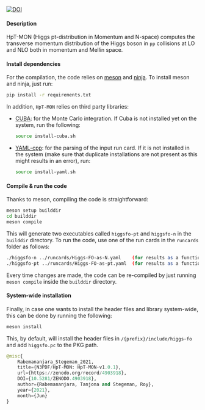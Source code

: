 [![DOI](https://zenodo.org/badge/359388296.svg)](https://zenodo.org/badge/latestdoi/359388296)

#### Description

HpT-MON (Higgs pt-distribution in Momentum and N-space) computes the
transverse momentum distribution of the Higgs boson in `pp` collisions
at LO and NLO both in momentum and Mellin space.


#### Install dependencies

For the compilation, the code relies on [meson](https://mesonbuild.com/)
and [ninja](https://ninja-build.org/). To install meson and ninja, just run: 
```bash
pip install -r requirements.txt
```

In addition, `HpT-MON` relies on third party libraries:

* [CUBA](http://www.feynarts.de/cuba/): for the Monte Carlo integration. If
  Cuba is not installed yet on the system, run the following:
  ```bash
  source install-cuba.sh
  ```
* [YAML-cpp](https://github.com/jbeder/yaml-cpp): for the parsing of the input
  run card. If it is not installed in the system (make sure that duplicate
  installations are not present as this might results in an error), run:
  ```bash
  source install-yaml.sh
  ```

#### Compile & run the code

Thanks to meson, compiling the code is straightforward:
```bash
meson setup builddir
cd builddir
meson compile
```

This will generate two executables called `higgsfo-pt` and `higgsfo-n` in the `builddir` 
directory. To run the code, use one of the run cards in the `runcards` folder as follows:
```bash
./higgsfo-n ../runcards/Higgs-FO-as-N.yaml    (for results as a function of N)
./higgsfo-pt ../runcards/Higgs-FO-as-pt.yaml  (for results as a function of pt)
```

Every time changes are made, the code can be re-compiled by just running `meson compile`
inside the `builddir` directory.


#### System-wide installation

Finally, in case one wants to install the header files and library system-wide, this
can be done by running the following:
```bash
meson install
```
This, by default, will install the header files in `/{prefix}/include/higgs-fo` and
add `higgsfo.pc` to the PKG path.

```python
@misc{
    Rabemananjara_Stegeman_2021,
    title={N3PDF/HpT-MON: HpT-MON-v1.0.1},
    url={https://zenodo.org/record/4903918},
    DOI={10.5281/ZENODO.4903918},
    author={Rabemananjara, Tanjona and Stegeman, Roy}, 
    year={2021}, 
    month={Jun} 
} 
```
